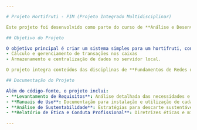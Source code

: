 ```yaml
---

# Projeto Hortifruti - PIM (Projeto Integrado Multidisciplinar)

Este projeto foi desenvolvido como parte do curso de **Análise e Desenvolvimento de Sistemas** pela **Universidade Paulista (UNIP)**, como requisito da disciplina de **Projeto Integrado Multidisciplinar (PIM)**. Ele consiste na criação de um sistema em modo console, utilizando a linguagem C, com o objetivo de otimizar operações em um ambiente de hortifruti. 

## Objetivo do Projeto

O objetivo principal é criar um sistema simples para um hortifruti, contemplando os processos de:
- Cálculo e gerenciamento de transações nos caixas
- Armazenamento e centralização de dados no servidor local.

O projeto integra conteúdos das disciplinas de **Fundamentos de Redes de Dados e Comunicação**, **Engenharia de Software I**, **Linguagem e Técnicas de Programação**, **Matemática para Computação**, **Ética e Legislação Profissional**, **Metodologia Científica**, e **Educação Ambiental**.

## Documentação do Projeto

Além do código-fonte, o projeto inclui:
- **Levantamento de Requisitos**: Análise detalhada das necessidades e regras de negócio do hortifruti.
- **Manuais de Uso**: Documentação para instalação e utilização de cada módulo do sistema.
- **Análise de Sustentabilidade**: Estratégias para descarte sustentável e doação de alimentos, alinhadas aos Objetivos de Desenvolvimento Sustentável da ONU.
- **Relatório de Ética e Conduta Profissional**: Diretrizes éticas e missão da empresa.

---
```

